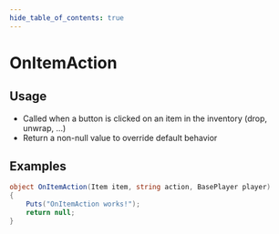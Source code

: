 ```yaml
---
hide_table_of_contents: true
---
```


# OnItemAction

## Usage

* Called when a button is clicked on an item in the inventory (drop, unwrap, ...)
* Return a non-null value to override default behavior

## Examples

```csharp title=""
object OnItemAction(Item item, string action, BasePlayer player)
{
    Puts("OnItemAction works!");
    return null;
}
```
